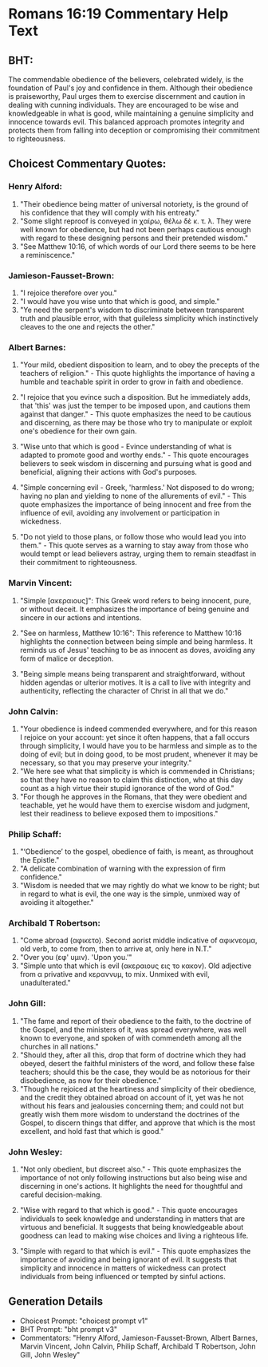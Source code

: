 # Romans 16:19 Commentary Help Text

## BHT:
The commendable obedience of the believers, celebrated widely, is the foundation of Paul's joy and confidence in them. Although their obedience is praiseworthy, Paul urges them to exercise discernment and caution in dealing with cunning individuals. They are encouraged to be wise and knowledgeable in what is good, while maintaining a genuine simplicity and innocence towards evil. This balanced approach promotes integrity and protects them from falling into deception or compromising their commitment to righteousness.

## Choicest Commentary Quotes:
### Henry Alford:
1. "Their obedience being matter of universal notoriety, is the ground of his confidence that they will comply with his entreaty." 
2. "Some slight reproof is conveyed in χαίρω, θέλω δὲ κ. τ. λ. They were well known for obedience, but had not been perhaps cautious enough with regard to these designing persons and their pretended wisdom." 
3. "See Matthew 10:16, of which words of our Lord there seems to be here a reminiscence."

### Jamieson-Fausset-Brown:
1. "I rejoice therefore over you."
2. "I would have you wise unto that which is good, and simple."
3. "Ye need the serpent's wisdom to discriminate between transparent truth and plausible error, with that guileless simplicity which instinctively cleaves to the one and rejects the other."

### Albert Barnes:
1. "Your mild, obedient disposition to learn, and to obey the precepts of the teachers of religion." - This quote highlights the importance of having a humble and teachable spirit in order to grow in faith and obedience.

2. "I rejoice that you evince such a disposition. But he immediately adds, that 'this' was just the temper to be imposed upon, and cautions them against that danger." - This quote emphasizes the need to be cautious and discerning, as there may be those who try to manipulate or exploit one's obedience for their own gain.

3. "Wise unto that which is good - Evince understanding of what is adapted to promote good and worthy ends." - This quote encourages believers to seek wisdom in discerning and pursuing what is good and beneficial, aligning their actions with God's purposes.

4. "Simple concerning evil - Greek, 'harmless.' Not disposed to do wrong; having no plan and yielding to none of the allurements of evil." - This quote emphasizes the importance of being innocent and free from the influence of evil, avoiding any involvement or participation in wickedness.

5. "Do not yield to those plans, or follow those who would lead you into them." - This quote serves as a warning to stay away from those who would tempt or lead believers astray, urging them to remain steadfast in their commitment to righteousness.

### Marvin Vincent:
1. "Simple [ακεραιους]": This Greek word refers to being innocent, pure, or without deceit. It emphasizes the importance of being genuine and sincere in our actions and intentions.

2. "See on harmless, Matthew 10:16": This reference to Matthew 10:16 highlights the connection between being simple and being harmless. It reminds us of Jesus' teaching to be as innocent as doves, avoiding any form of malice or deception.

3. "Being simple means being transparent and straightforward, without hidden agendas or ulterior motives. It is a call to live with integrity and authenticity, reflecting the character of Christ in all that we do."

### John Calvin:
1. "Your obedience is indeed commended everywhere, and for this reason I rejoice on your account: yet since it often happens, that a fall occurs through simplicity, I would have you to be harmless and simple as to the doing of evil; but in doing good, to be most prudent, whenever it may be necessary, so that you may preserve your integrity."
2. "We here see what that simplicity is which is commended in Christians; so that they have no reason to claim this distinction, who at this day count as a high virtue their stupid ignorance of the word of God."
3. "For though he approves in the Romans, that they were obedient and teachable, yet he would have them to exercise wisdom and judgment, lest their readiness to believe exposed them to impositions."

### Philip Schaff:
1. "‘Obedience’ to the gospel, obedience of faith, is meant, as throughout the Epistle."
2. "A delicate combination of warning with the expression of firm confidence."
3. "Wisdom is needed that we may rightly do what we know to be right; but in regard to what is evil, the one way is the simple, unmixed way of avoiding it altogether."

### Archibald T Robertson:
1. "Come abroad (αφικετο). Second aorist middle indicative of αφικνεομα, old verb, to come from, then to arrive at, only here in N.T." 
2. "Over you (εφ' υμιν). 'Upon you.'"
3. "Simple unto that which is evil (ακεραιους εις το κακον). Old adjective from α privative and κεραννυμ, to mix. Unmixed with evil, unadulterated."

### John Gill:
1. "The fame and report of their obedience to the faith, to the doctrine of the Gospel, and the ministers of it, was spread everywhere, was well known to everyone, and spoken of with commendeth among all the churches in all nations." 
2. "Should they, after all this, drop that form of doctrine which they had obeyed, desert the faithful ministers of the word, and follow these false teachers; should this be the case, they would be as notorious for their disobedience, as now for their obedience."
3. "Though he rejoiced at the heartiness and simplicity of their obedience, and the credit they obtained abroad on account of it, yet was he not without his fears and jealousies concerning them; and could not but greatly wish them more wisdom to understand the doctrines of the Gospel, to discern things that differ, and approve that which is the most excellent, and hold fast that which is good."

### John Wesley:
1. "Not only obedient, but discreet also." - This quote emphasizes the importance of not only following instructions but also being wise and discerning in one's actions. It highlights the need for thoughtful and careful decision-making.

2. "Wise with regard to that which is good." - This quote encourages individuals to seek knowledge and understanding in matters that are virtuous and beneficial. It suggests that being knowledgeable about goodness can lead to making wise choices and living a righteous life.

3. "Simple with regard to that which is evil." - This quote emphasizes the importance of avoiding and being ignorant of evil. It suggests that simplicity and innocence in matters of wickedness can protect individuals from being influenced or tempted by sinful actions.


## Generation Details
- Choicest Prompt: "choicest prompt v1"
- BHT Prompt: "bht prompt v3"
- Commentators: "Henry Alford, Jamieson-Fausset-Brown, Albert Barnes, Marvin Vincent, John Calvin, Philip Schaff, Archibald T Robertson, John Gill, John Wesley"

